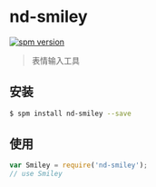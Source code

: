# nd-smiley

[![spm version](http://spm.crossjs.com/badge/nd-smiley)](http://spm.crossjs.com/package/nd-smiley)

> 表情输入工具

## 安装

```bash
$ spm install nd-smiley --save
```

## 使用

```js
var Smiley = require('nd-smiley');
// use Smiley
```
